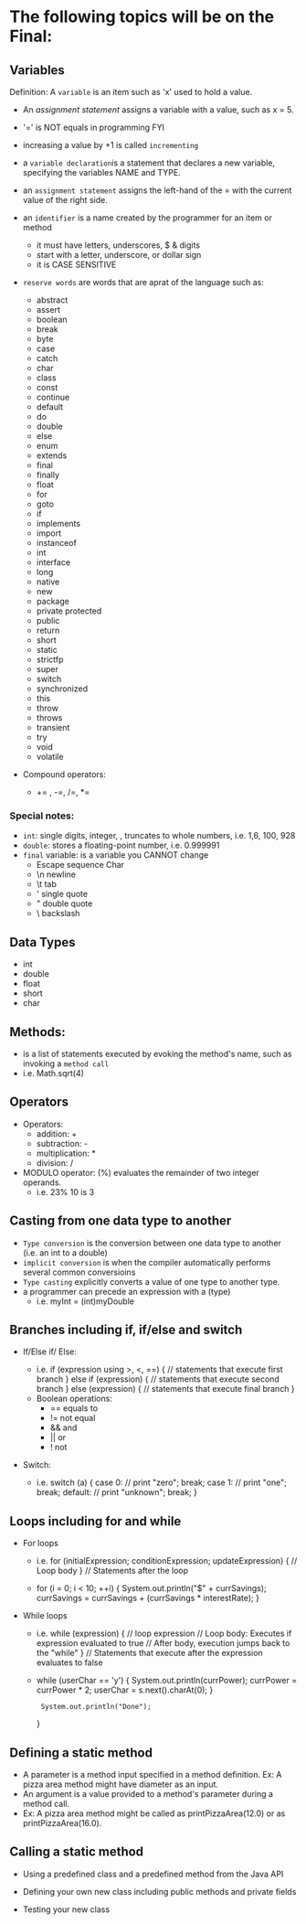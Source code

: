 # The following topics will be on the Final:

## Variables

Definition: A `variable` is an item such as 'x' used to hold a value.

- An *assignment statement* assigns a variable with a value, such as x = 5.
- '=' is NOT equals in programming FYI
- increasing a value by +1 is called `incrementing`
- a `variable declaration`is a statement that declares a new variable, specifying the variables NAME and TYPE.
- an `assignment statement` assigns the left-hand of the = with the current value of the right side.
- an `identifier` is a name created by the programmer for an item or method
  - it must have letters, underscores, $ & digits
  - start with a letter, underscore, or dollar sign
  - it is CASE SENSITIVE
- `reserve words` are words that are aprat of the language such as:
  - abstract
  - assert
  - boolean
  - break
  - byte
  - case
  - catch
  - char
  - class
  - const
  - continue
  - default
  - do
  - double
  - else
  - enum
  - extends
  - final
  - finally
  - float
  - for
  - goto
  - if
  - implements
  - import
  - instanceof
  - int
  - interface
  - long
  - native
  - new
  - package
  - private	protected
  - public
  - return
  - short
  - static
  - strictfp
  - super
  - switch
  - synchronized
  - this
  - throw
  - throws
  - transient
  - try
  - void
  - volatile


- Compound operators:
  - += , -=, /=, *=

### Special notes:

- `int`: single digits, integer, , truncates to whole numbers, i.e. 1,6, 100, 928
- `double`: stores a floating-point number, i.e. 0.999991
- `final` variable: is a variable you CANNOT change
  - Escape sequence	Char
   * \n	newline
   * \t	tab
   * \'	single quote
   * \"	double quote
   * \\	backslash



## Data Types

- int
- double
- float
- short
- char


## Methods:
 - is a list of statements executed by evoking the method's name, such as invoking a `method call`
 - i.e. Math.sqrt(4)



## Operators

- Operators:
  - addition: +
  - subtraction: -
  - multiplication: *
  - division: /
- MODULO operator: (%) evaluates the remainder of two integer operands.
  - i.e. 23% 10 is 3

## Casting from one data type to another

- `Type conversion` is the conversion between one data type to another (i.e. an int to a double)
- `implicit conversion` is when the compiler automatically performs several common conversioins
- `Type casting` explicitly converts a value of one type to another type.
- a programmer can precede an expression with a (type)
  - i.e. myInt = (int)myDouble


## Branches including if, if/else and switch
- If/Else if/ Else:
    - i.e. if (expression using >, <, ==) {
            // statements that execute first branch
        }
        else if (expression) {
        // statements that execute second branch
        }
        else (expression) {
        // statements that execute final branch
        }
     - Boolean operations:
        - == equals to
        - != not equal
        - && and
        - || or
        - ! not

- Switch:
    - i.e. switch (a) {
                case 0:
                // print "zero";
                break;
                case 1:
                // print "one";
                break;
                default:
                // print "unknown";
                break;
    }

## Loops including for and while

- For loops
    - i.e.
    for (initialExpression; conditionExpression; updateExpression) {
      // Loop body
    }
    // Statements after the loop

    - for (i = 0; i < 10; ++i) {
               System.out.println("$" + currSavings);
               currSavings = currSavings + (currSavings * interestRate);
            }

- While loops
    - i.e.
       while (expression) { // loop expression
            // Loop body: Executes if expression evaluated to true
           // After body, execution jumps back to the "while"
       }
       // Statements that execute after the expression evaluates to false

    - while (userChar == 'y') {
              System.out.println(currPower);
              currPower = currPower * 2;
              userChar = s.next().charAt(0);
           }

           System.out.println("Done");
        }

## Defining a static method

- A parameter is a method input specified in a method definition. Ex: A pizza area method might have diameter as an input.
- An argument is a value provided to a method's parameter during a method call.
- Ex: A pizza area method might be called as printPizzaArea(12.0) or as printPizzaArea(16.0).

## Calling a static method



* Using a predefined class and a predefined method from the Java API

* Defining your own new class including public methods and private fields

* Testing your new class